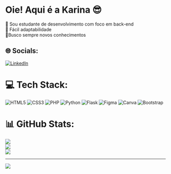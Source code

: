 #  Oie! Aqui é a Karina 😎
🔭 Sou estudante de desenvolvimento com foco em back-end<br>🤝 Fácil adaptabilidade <br>🌱Busco sempre novos conhecimentos<br>


## 🌐 Socials:
[![LinkedIn](https://img.shields.io/badge/LinkedIn-%230077B5.svg?logo=linkedin&logoColor=white)](https://linkedin.com/in/https://www.linkedin.com/in/karina-justino-20043b241?utm_source=share&utm_campaign=share_via&utm_content=profile&utm_medium=ios_app) 

# 💻 Tech Stack:
![HTML5](https://img.shields.io/badge/html5-%23E34F26.svg?style=for-the-badge&logo=html5&logoColor=white) ![CSS3](https://img.shields.io/badge/css3-%231572B6.svg?style=for-the-badge&logo=css3&logoColor=white) ![PHP](https://img.shields.io/badge/php-%23777BB4.svg?style=for-the-badge&logo=php&logoColor=white) ![Python](https://img.shields.io/badge/python-3670A0?style=for-the-badge&logo=python&logoColor=ffdd54) ![Flask](https://img.shields.io/badge/flask-%23000.svg?style=for-the-badge&logo=flask&logoColor=white) ![Figma](https://img.shields.io/badge/figma-%23F24E1E.svg?style=for-the-badge&logo=figma&logoColor=white) ![Canva](https://img.shields.io/badge/Canva-%2300C4CC.svg?style=for-the-badge&logo=Canva&logoColor=white) ![Bootstrap](https://img.shields.io/badge/bootstrap-%238511FA.svg?style=for-the-badge&logo=bootstrap&logoColor=white)
# 📊 GitHub Stats:
![](https://github-readme-stats.vercel.app/api?username=karinajustino02&theme=dracula&hide_border=false&include_all_commits=true&count_private=true)<br/>
![](https://github-readme-streak-stats.herokuapp.com/?user=karinajustino02&theme=dracula&hide_border=false)<br/>
![](https://github-readme-stats.vercel.app/api/top-langs/?username=karinajustino02&theme=dracula&hide_border=false&include_all_commits=true&count_private=true&layout=compact)

---
[![](https://visitcount.itsvg.in/api?id=karinajustino02&icon=0&color=0)](https://visitcount.itsvg.in)

<!-- Proudly created with GPRM ( https://gprm.itsvg.in ) -->
